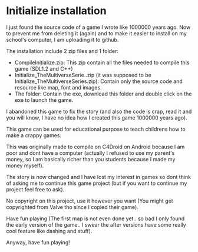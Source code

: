 # Initialize installation

I just found the source code of a game I wrote like 1000000 years ago. Now to prevent me from deleting it (again) and to make it easier to install on my school's computer, I am uploading it to github.

The installation include 2 zip files and 1 folder:
- CompileInitialize.zip: This zip contain all the files needed to compile this game (SDL1.2 and C++)
- Initialize_TheMultiverseSerie..zip (it was supposed to be Initialize_TheMultiverseSeries.zip): Contain only the source code and resource like map, font and images.
- The folder: Contain the exe, download this folder and double click on the exe to launch the game.

I abandoned this game to fix the story (and also the code is crap, read it and you will know, I have no idea how I created this game 1000000 years ago).

This game can be used for educational purpose to teach childrens how to make a crappy games.

This was originally made to compile on C4Droid on Android because I am poor and dont have a computer (actually I refused to use my parent's money, so I am basically richer than you students because I made my money myself).

The story is now changed and I have lost my interest in games so dont think of asking me to continue this game project (but if you want to continue my project feel free to ask).

No copyright on this project, use it however you want (You might get copyrighted from Valve tho since I copied their game).

Have fun playing (The first map is not even done yet.. so bad I only found the early version of the game.. I swear the after versions have some really cool feature like dashing and stuff).

Anyway, have fun playing!
